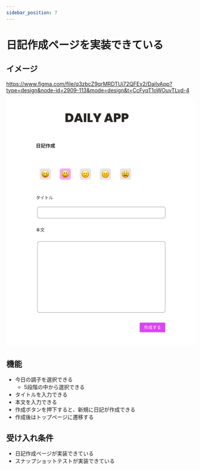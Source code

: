 ```yaml
---
sidebar_position: 7
---
```


# 日記作成ページを実装できている

## イメージ

https://www.figma.com/file/q3zbcZ9qrMRDTUi72QFEv2/DailyApp?type=design&node-id=2909-113&mode=design&t=CcFyqT1oWOuvTLvd-4

![img.png](assets/create-page.png)

## 機能

- 今日の調子を選択できる
  - 5段階の中から選択できる
- タイトルを入力できる
- 本文を入力できる
- 作成ボタンを押下すると、新規に日記が作成できる
- 作成後はトップページに遷移する

## 受け入れ条件

- 日記作成ページが実装できている
- スナップショットテストが実装できている
